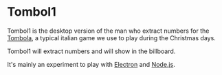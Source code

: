 # Tombol1

Tombol1 is the desktop version of the man who extract numbers for the [Tombola](https://en.wikipedia.org/wiki/Tombola_%28raffle%29), a typical italian game we use to play during the Christmas days.

Tombol1 will extract numbers and will show in the billboard.

It's mainly an experiment to play with [Electron](http://electron.atom.io/) and [Node.js](https://nodejs.org).
